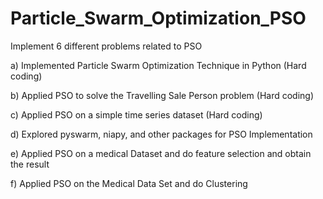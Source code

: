 # Particle_Swarm_Optimization_PSO
Implement 6 different problems related to PSO

a)         Implemented Particle Swarm Optimization Technique in Python (Hard coding)

b)         Applied PSO to solve the Travelling Sale Person problem (Hard coding)

c)         Applied PSO on a simple time series dataset (Hard coding)

d)         Explored pyswarm, niapy, and other packages for PSO Implementation

e)         Applied PSO on a medical Dataset and do feature selection and obtain the result

f)         Applied PSO on the Medical Data Set and do Clustering
